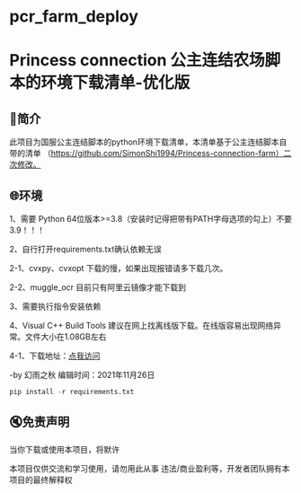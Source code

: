 # pcr_farm_deploy

#   Princess connection 公主连结农场脚本的环境下载清单-优化版

## 📑简介
此项目为国服公主连结脚本的python环境下载清单，本清单基于公主连结脚本自带的清单
（https://github.com/SimonShi1994/Princess-connection-farm）二次修改。

## 🌐环境
1、需要 Python 64位版本>=3.8（安装时记得把带有PATH字母选项的勾上）不要3.9！！！

2、自行打开requirements.txt确认依赖无误

  2-1、cvxpy、cvxopt 下载的慢，如果出现报错请多下载几次。
	
  2-2、muggle_ocr 目前只有阿里云镜像才能下载到
	
3、需要执行指令安装依赖
	
4、Visual C++ Build Tools 建议在网上找离线版下载。在线版容易出现网络异常。文件大小在1.08GB左右

  4-1、下载地址：[点我访问](https://blog.csdn.net/weixin_42101599/article/details/120265289)
	
-by 幻雨之秋 编辑时间：2021年11月26日

```python
pip install -r requirements.txt
```

## 🔇免责声明
 当你下载或使用本项目，将默许
 
 本项目仅供交流和学习使用，请勿用此从事 违法/商业盈利等，开发者团队拥有本项目的最终解释权
